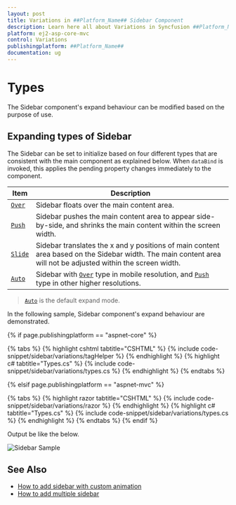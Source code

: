 ```yaml
---
layout: post
title: Variations in ##Platform_Name## Sidebar Component
description: Learn here all about Variations in Syncfusion ##Platform_Name## Sidebar component of Syncfusion Essential JS 2 and more.
platform: ej2-asp-core-mvc
control: Variations
publishingplatform: ##Platform_Name##
documentation: ug
---
```



# Types

The Sidebar component's expand behaviour can be modified based on the purpose of use.

## Expanding types of Sidebar

The Sidebar can be set to initialize based on four different types that are consistent with the main component as explained below. When `dataBind` is invoked, this applies the pending property changes immediately to the component.

| Item    | Description                                                                                                                                                       |
| ------- | ----------------------------------------------------------------------------------------------------------------------------------------------------------------- |
| [`Over`](https://help.syncfusion.com/cr/aspnetcore-js2/Syncfusion.EJ2~Syncfusion.EJ2.Navigations.Sidebar~Type.html)  | Sidebar floats over the main content area.                                                                                                                    |
| [`Push`](https://help.syncfusion.com/cr/aspnetcore-js2/Syncfusion.EJ2~Syncfusion.EJ2.Navigations.Sidebar~Type.html)  | Sidebar pushes the main content area to appear side-by-side, and shrinks the main content within the screen width.                                            |
| [`Slide`](https://help.syncfusion.com/cr/aspnetcore-js2/Syncfusion.EJ2~Syncfusion.EJ2.Navigations.Sidebar~Type.html) | Sidebar translates the x and y positions of main content area based on the Sidebar width. The main content area will not be adjusted within the screen width. |
| [`Auto`](https://help.syncfusion.com/cr/aspnetcore-js2/Syncfusion.EJ2~Syncfusion.EJ2.Navigations.Sidebar~Type.html)  | Sidebar with [`Over`](https://help.syncfusion.com/cr/aspnetcore-js2/Syncfusion.EJ2~Syncfusion.EJ2.Navigations.Sidebar~Type.html) type in mobile resolution, and [`Push`](https://help.syncfusion.com/cr/aspnetcore-js2/Syncfusion.EJ2~Syncfusion.EJ2.Navigations.Sidebar~Type.html) type in other higher resolutions.                                                                       |

> [`Auto`](https://help.syncfusion.com/cr/aspnetcore-js2/Syncfusion.EJ2~Syncfusion.EJ2.Navigations.Sidebar~Type.html) is the default expand mode.

In the following sample, Sidebar component's expand behaviour are demonstrated.

{% if page.publishingplatform == "aspnet-core" %}

{% tabs %}
{% highlight cshtml tabtitle="CSHTML" %}
{% include code-snippet/sidebar/variations/tagHelper %}
{% endhighlight %}
{% highlight c# tabtitle="Types.cs" %}
{% include code-snippet/sidebar/variations/types.cs %}
{% endhighlight %}
{% endtabs %}

{% elsif page.publishingplatform == "aspnet-mvc" %}

{% tabs %}
{% highlight razor tabtitle="CSHTML" %}
{% include code-snippet/sidebar/variations/razor %}
{% endhighlight %}
{% highlight c# tabtitle="Types.cs" %}
{% include code-snippet/sidebar/variations/types.cs %}
{% endhighlight %}
{% endtabs %}
{% endif %}



Output be like the below.

![Sidebar Sample](./images/types.png)

## See Also

* [How to add sidebar with custom animation](./how-to/sidebar-with-variation-animation)
* [How to add multiple sidebar](./how-to/multiple-sidebar)
